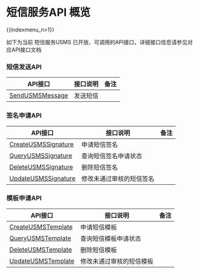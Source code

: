 # 短信服务API 概览

{{indexmenu_n>1}}



如下为当前 短信服务USMS 已开放、可调用的API接口，详细接口信息请参见对应API接口文档



### 短信发送API

| API接口                                                      | 接口说明 | 备注 |
| ------------------------------------------------------------ | -------- | ---- |
| [SendUSMSMessage](https://docs.ucloud.cn/api/usms-api/send_usms_message) | 发送短信 |      |



### 签名申请API

| API接口                                                      | 接口说明                 | 备注 |
| ------------------------------------------------------------ | ------------------------ | ---- |
| [CreateUSMSSignature](https://docs.ucloud.cn/api/usms-api/create_usms_signature) | 申请短信签名             |      |
| [QueryUSMSSignature](https://docs.ucloud.cn/api/usms-api/query_usms_signature) | 查询短信签名申请状态     |      |
| [DeleteUSMSSignature](https://docs.ucloud.cn/api/usms-api/delete_usms_signature) | 删除短信签名             |      |
| [UpdateUSMSSignature](https://docs.ucloud.cn/api/usms-api/update_usms_signature) | 修改未通过审核的短信签名 |      |



### 模板申请API

| API接口                                                      | 接口说明                 | 备注 |
| ------------------------------------------------------------ | ------------------------ | ---- |
| [CreateUSMSTemplate](https://docs.ucloud.cn/api/usms-api/create_usms_template) | 申请短信模板             |      |
| [QueryUSMSTemplate](https://docs.ucloud.cn/api/usms-api/query_usms_template) | 查询短信模板申请状态     |      |
| [DeleteUSMSTemplate](https://docs.ucloud.cn/api/usms-api/delete_usms_template) | 删除短信模板             |      |
| [UpdateUSMSTemplate](https://docs.ucloud.cn/api/usms-api/update_usms_template) | 修改未通过审核的短信模板 |      |

